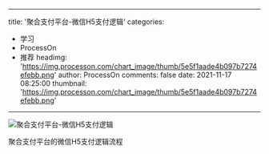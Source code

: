 
---
title: '聚合支付平台-微信H5支付逻辑'
categories: 
 - 学习
 - ProcessOn
 - 推荐
headimg: 'https://img.processon.com/chart_image/thumb/5e5f1aade4b097b7274efebb.png'
author: ProcessOn
comments: false
date: 2021-11-17 08:25:00
thumbnail: 'https://img.processon.com/chart_image/thumb/5e5f1aade4b097b7274efebb.png'
---

<div>   
<img class="thumb" alt="聚合支付平台-微信H5支付逻辑" src="https://img.processon.com/chart_image/thumb/5e5f1aade4b097b7274efebb.png" referrerpolicy="no-referrer">
<p>聚合支付平台的微信H5支付逻辑流程</p>  
</div>
            